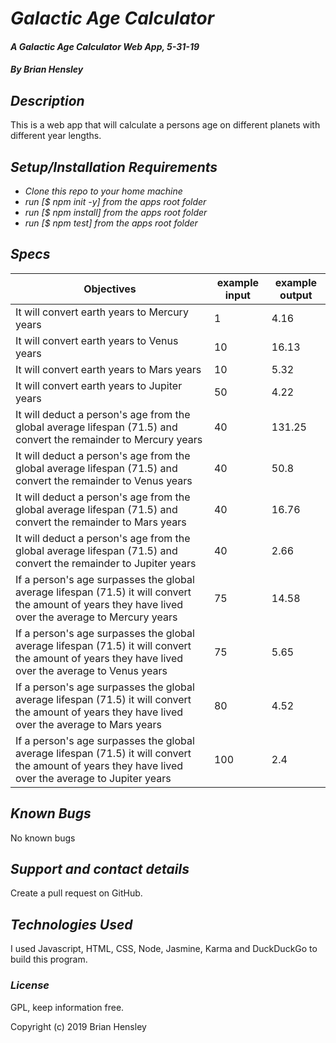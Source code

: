# _Galactic Age Calculator_

#### _A Galactic Age Calculator Web App, 5-31-19_

#### _By Brian Hensley_

## _Description_

This is a web app that will calculate a persons age on different planets with different year lengths.

## _Setup/Installation Requirements_

* _Clone this repo to your home machine_
* _run [$ npm init -y] from the apps root folder_
* _run [$ npm install] from the apps root folder_
* _run [$ npm test] from the apps root folder_

## _Specs_

|Objectives|example input|example output|
|-|-|-|
|It will convert earth years to Mercury years|1|4.16|
|It will convert earth years to Venus years|10|16.13|
|It will convert earth years to Mars years|10|5.32|
|It will convert earth years to Jupiter years|50|4.22|
|It will deduct a person's age from the global average lifespan (71.5) and convert the remainder to Mercury years|40|131.25|
|It will deduct a person's age from the global average lifespan (71.5) and convert the remainder to Venus years|40|50.8|
|It will deduct a person's age from the global average lifespan (71.5) and convert the remainder to Mars years|40|16.76|
|It will deduct a person's age from the global average lifespan (71.5) and convert the remainder to Jupiter years|40|2.66|
|If a person's age surpasses the global average lifespan (71.5) it will convert the amount of years they have lived over the average to Mercury years|75|14.58|
|If a person's age surpasses the global average lifespan (71.5) it will convert the amount of years they have lived over the average to Venus years|75|5.65|
|If a person's age surpasses the global average lifespan (71.5) it will convert the amount of years they have lived over the average to Mars years|80|4.52|
|If a person's age surpasses the global average lifespan (71.5) it will convert the amount of years they have lived over the average to Jupiter years|100|2.4|


## _Known Bugs_

No known bugs

## _Support and contact details_

Create a pull request on GitHub.

## _Technologies Used_

I used Javascript, HTML, CSS, Node, Jasmine, Karma and DuckDuckGo to build this program.

### _License_

GPL, keep information free.

Copyright (c) 2019 Brian Hensley
